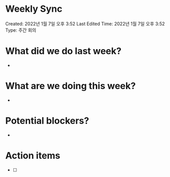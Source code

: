 # Weekly Sync

Created: 2022년 1월 7일 오후 3:52
Last Edited Time: 2022년 1월 7일 오후 3:52
Type: 주간 회의

# What did we do last week?

- 

# What are we doing this week?

- 

# Potential blockers?

- 

# Action items

- [ ]